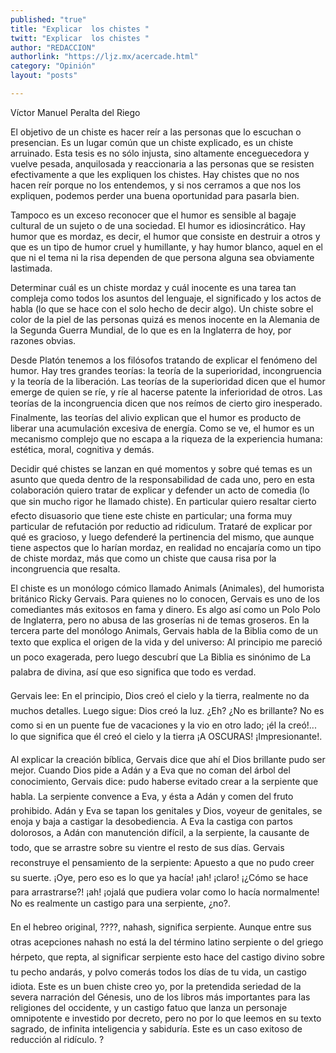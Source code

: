 ```yaml
---
published: "true"
title: "Explicar  los chistes "
twitt: "Explicar  los chistes "
author: "REDACCION"
authorlink: "https://ljz.mx/acercade.html"
category: "Opinión"
layout: "posts"

---
```



  Víctor Manuel Peralta del Riego



El objetivo de un chiste es hacer reír a las personas que lo escuchan o presencian. Es un lugar común que un chiste explicado, es un chiste arruinado. Esta tesis es no sólo injusta, sino altamente enceguecedora y vuelve pesada, anquilosada y reaccionaria a las personas que se resisten efectivamente a que les expliquen los chistes. Hay chistes que no nos hacen reír porque no los entendemos, y si nos cerramos a que nos los expliquen, podemos perder una buena oportunidad para pasarla bien.  

  Tampoco es un exceso reconocer que el humor es sensible al bagaje cultural de un sujeto o de una sociedad. El humor es idiosincrático. Hay humor que es mordaz, es decir, el humor que consiste en destruir a otros y que es un tipo de humor cruel y humillante, y hay humor blanco, aquel en el que ni el tema ni la risa dependen de que persona alguna sea obviamente lastimada.



  Determinar cuál es un chiste mordaz y cuál inocente es una tarea tan compleja como todos los asuntos del lenguaje, el significado y los actos de habla (lo que se hace con el solo hecho de decir algo). Un chiste sobre el color de la piel de las personas quizá es menos inocente en la Alemania de la Segunda Guerra Mundial, de lo que es en la Inglaterra de hoy, por razones obvias.



  Desde Platón tenemos a los filósofos tratando de explicar el fenómeno del humor. Hay tres grandes teorías: la teoría de la superioridad, incongruencia y la teoría de la liberación. Las teorías de la superioridad dicen que el humor emerge de quien se ríe, y ríe al hacerse patente la inferioridad de otros. Las teorías de la incongruencia dicen que nos reímos de cierto giro inesperado. Finalmente, las teorías del alivio explican que el humor es producto de liberar una acumulación excesiva de energía. Como se ve, el humor es un mecanismo complejo que no escapa a la riqueza de la experiencia humana: estética, moral, cognitiva y demás.



  Decidir qué chistes se lanzan en qué momentos y sobre qué temas es un asunto que queda dentro de la responsabilidad de cada uno, pero en esta colaboración quiero tratar de explicar y defender un acto de comedia (lo que sin mucho rigor he llamado chiste). En particular quiero resaltar cierto efecto disuasorio que tiene este chiste en particular; una forma muy particular de refutación por reductio ad ridiculum. Trataré de explicar por qué es gracioso, y luego defenderé la pertinencia del mismo, que aunque tiene aspectos que lo harían mordaz, en realidad no encajaría como un tipo de chiste mordaz, más que como un chiste que causa risa por la incongruencia que resalta.



  El chiste es un monólogo cómico llamado Animals (Animales), del humorista británico Ricky Gervais. Para quienes no lo conocen, Gervais es uno de los comediantes más exitosos en fama y dinero. Es algo así como un Polo Polo de Inglaterra, pero no abusa de las groserías ni de temas groseros. En la tercera parte del monólogo Animals, Gervais habla de la Biblia como de un texto que explica el origen de la vida y del universo: Al principio me pareció un poco exagerada, pero luego descubrí que La Biblia es sinónimo de La palabra de divina, así que eso significa que todo es verdad.



  Gervais lee: En el principio, Dios creó el cielo y la tierra, realmente no da muchos detalles. Luego sigue: Dios creó la luz. ¿Eh? ¿No es brillante? No es como si en un puente fue de vacaciones y la vio en otro lado; ¡él la creó!... lo que significa que él creó el cielo y la tierra ¡A OSCURAS! ¡Impresionante!.



  Al explicar la creación bíblica, Gervais dice que ahí el Dios brillante pudo ser mejor. Cuando Dios pide a Adán y a Eva que no coman del árbol del conocimiento, Gervais dice: pudo haberse evitado crear a la serpiente que habla. La serpiente convence a Eva, y ésta a Adán y comen del fruto prohibido. Adán y Eva se tapan los genitales y Dios, voyeur de genitales, se enoja y baja a castigar la desobediencia. A Eva la castiga con partos dolorosos, a Adán con manutención difícil, a la serpiente, la causante de todo, que se arrastre sobre su vientre el resto de sus días. Gervais reconstruye el pensamiento de la serpiente: Apuesto a que no pudo creer su suerte. ¡Oye, pero eso es lo que ya hacía! ¡ah! ¡claro! ¡¿Cómo se hace para arrastrarse?! ¡ah! ¡ojalá que pudiera volar como lo hacía normalmente! No es realmente un castigo para una serpiente, ¿no?.



  En el hebreo original, ????, nahash, significa serpiente. Aunque entre sus otras acepciones nahash no está la del término latino serpiente o del griego hérpeto, que repta, al significar serpiente esto hace del castigo divino sobre tu pecho andarás, y polvo comerás todos los días de tu vida, un castigo idiota. Este es un buen chiste creo yo, por la pretendida seriedad de la severa narración del Génesis, uno de los libros más importantes para las religiones del occidente, y un castigo fatuo que lanza un personaje omnipotente e investido por decreto, pero no por lo que leemos en su texto sagrado, de infinita inteligencia y sabiduría. Este es un caso exitoso de reducción al ridículo. ?

